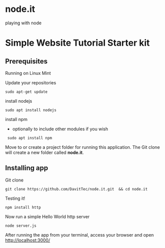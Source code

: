 # node.it
playing with node

# Simple Website Tutorial Starter kit

## Prerequisites

Running on Linux Mint

Update your repositories
``` 
sudo apt-get update
``` 
install nodejs
``` 
sudo apt install nodejs
```

install npm
  -  optionally to include other modules if you wish

``` 
 sudo apt install npm 
``` 

Move to or create a project folder for running this application.
The Git clone will create a new folder called **node.it**.

## Installing app

Git clone

``` 
git clone https://github.com/DavitTec/node.it.git  && cd node.it
``` 

Testing it!

``` 
npm install http
``` 
Now run a simple Hello World http server
``` 
node server.js

``` 
After running the app from your terminal, access your browser and open 
[http://localhost:3000/](http://localhost:3000/)




